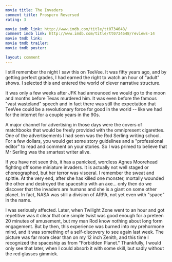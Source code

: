 ```yaml
---
movie title: The Invaders
comment title: Prospero Reversed
rating: 3

movie imdb link: http://www.imdb.com/title/tt0734648/
comment imdb link: http://www.imdb.com/title/tt0734648/reviews-14
movie tmdb link: 
movie tmdb trailer: 
movie tmdb poster: 

layout: comment
---
```


I still remember the night I saw this on TeeVee. It was fifty years ago, and by getting perfect grades, I had earned the right to watch an hour of "adult" shows. I selected this and entered the world of clever narrative structure.

It was only a few weeks after JFK had announced we would go to the moon and months before Texas murdered him. It was even before the famous "vast wasteland" speech and in fact there was still the expectation that TeeVee could be a revolutionary force for good in the world -- like we had for the internet for a couple years in the 90s.

A major channel for advertising in those days were the covers of matchbooks that would be freely provided with the omnipresent cigarettes. One of the advertisements I had seen was the Rod Serling writing school. For a few dollars, you would get some story guidelines and a "professional editor" to read and comment on your stories. So I was primed to believe that Mr Serling was the smartest writer alive.

If you have not seen this, it has a panicked, wordless Agnes Moorehead fighting off some miniature invaders. It is actually not well staged or choreographed, but her terror was visceral. I remember the sweat and spittle. At the very end, after she has killed one monster, mortally wounded the other and destroyed the spaceship with an axe... only then do we discover that the invaders are humans and she is a giant on some other planet. In fact, NASA was still a division of ARPA, not yet even with "space" in the name.

I was seriously affected. Later, when Twilight Zone went to an hour and got repetitive was it clear that one simple twist was good enough for a preteen 20 minutes of amusement, but my man Rod know nothing about long form engagement. But by then, this experience was burned into my prehormone mind, and it was something of a self-discovery to see again last week. The picture was far more clear than on my 12 inch Zenith, and this time I recognized the spaceship as from "Forbidden Planet." Thankfully, I would only see that later, when I could absorb it with some skill, but sadly without the red glasses gimmick.